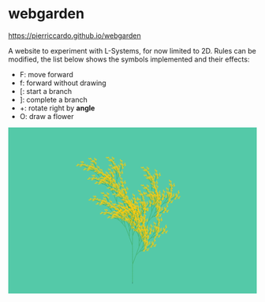 # webgarden

https://pierriccardo.github.io/webgarden

A website to experiment with L-Systems, for now limited to 2D. 
Rules can be modified, the list below shows the symbols implemented and their effects:

- F: move forward
- f: forward without drawing
- [: start a branch 
- ]: complete a branch
- +: rotate right by **angle**
- O: draw a flower

![Example](imgs/example.png)
